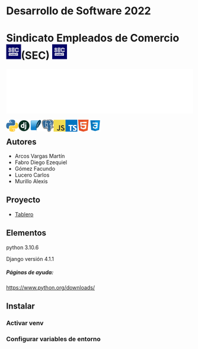 # Desarrollo de Software 2022

# Sindicato Empleados de Comercio (SEC) <img align="left" style ="text-align: left- margin-right= 10px;" alt="GIF" src="README/icon/SEC.jpg"  width="40" height="40"/><img style ="text-align: left- margin-right= 10px;" alt="GIF" src="README/icon/SEC.jpg"  width="40" height="40"/>

<img height="120" alt="SEC" width="100%" src="README/marquee.svg" />

<a href="https://www.python.org/" target="_blank" title="Python"><img align="left" src="README/icon/python.png" /></a>
<a href="https://www.djangoproject.com/" target="_blank" title="Django"><img align="left" src="README/icon/django.png" width="32" height="32"/></a>
<a href="https://www.sqlite.org/index.html" target="_blank" title="SQLite"><img align="left" src="README/icon/SQLite.png" width="32" height="32"/></a>
<a href="https://es.wikipedia.org/wiki/PostgreSQL" target="_blank" title="PostgreSQL"><img align="left" src="README/icon/postgreSQL.png" width="32" height="32"/></a>
<a href="https://en.wikipedia.org/wiki/JavaScript" target="_blank" title="JavaScript"><img align="left" src="README/icon/javascript.png"/></a>
<a href="https://code.visualstudio.com/" target="_blank" title="TypeScript"><img align="left" src="README/icon/typescript.png" /></a>
<a href="https://developer.mozilla.org/es/docs/Web/HTML" target="_blank" title="HTML5"><img align="left" src="README/icon/html5.png" width="32" height="32"/></a>
<a href="https://developer.mozilla.org/es/docs/Web/CSS" target="_blank" title="CSS3"><img align="left" src="README/icon/CSS3.png" width="32" height="32"/></a>

<br>

## Autores

- Arcos Vargas Martín
- Fabro Diego Ezequiel
- Gómez Facundo
- Lucero Carlos
- Murillo Alexis

## Proyecto

- [Tablero](https://github.com/orgs/UNPSJB/projects/9)

## Elementos

python 3.10.6

Django versión 4.1.1

##### Páginas de ayuda:

<a> https://www.python.org/downloads/ </a>

## Instalar

### Activar venv

### Configurar variables de entorno
